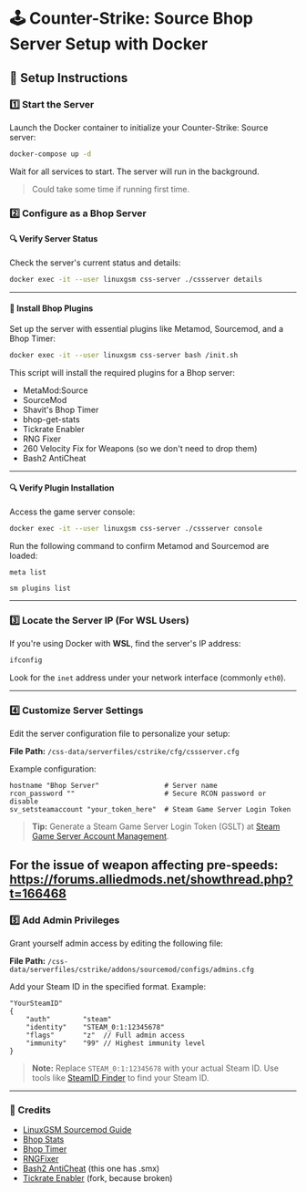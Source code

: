 # 🕹 Counter-Strike: Source Bhop Server Setup with Docker

## 🚀 Setup Instructions

### 1️⃣ Start the Server

Launch the Docker container to initialize your Counter-Strike: Source server:

```bash
docker-compose up -d
```

Wait for all services to start. The server will run in the background.

> Could take some time if running first time.

### 2️⃣ Configure as a Bhop Server

#### 🔍 Verify Server Status

Check the server's current status and details:

```bash
docker exec -it --user linuxgsm css-server ./cssserver details
```

---

#### 🧰 Install Bhop Plugins

Set up the server with essential plugins like Metamod, Sourcemod, and a Bhop Timer:

```bash
docker exec -it --user linuxgsm css-server bash /init.sh
```

This script will install the required plugins for a Bhop server:

- MetaMod:Source
- SourceMod
- Shavit's Bhop Timer
- bhop-get-stats
- Tickrate Enabler
- RNG Fixer
- 260 Velocity Fix for Weapons (so we don't need to drop them)
- Bash2 AntiCheat

---

#### 🔍 Verify Plugin Installation

Access the game server console:

```bash
docker exec -it --user linuxgsm css-server ./cssserver console
```

Run the following command to confirm Metamod and Sourcemod are loaded:

```
meta list
```

```
sm plugins list
```

---

### 3️⃣ Locate the Server IP (For WSL Users)

If you're using Docker with **WSL**, find the server's IP address:

```bash
ifconfig
```

Look for the `inet` address under your network interface (commonly `eth0`).

---

### 4️⃣ Customize Server Settings

Edit the server configuration file to personalize your setup:

**File Path:** `/css-data/serverfiles/cstrike/cfg/cssserver.cfg`

Example configuration:

```plaintext
hostname "Bhop Server"                # Server name
rcon_password ""                      # Secure RCON password or disable
sv_setsteamaccount "your_token_here"  # Steam Game Server Login Token
```

> **Tip:** Generate a Steam Game Server Login Token (GSLT) at [Steam Game Server Account Management](https://steamcommunity.com/dev/managegameservers).

## For the issue of weapon affecting pre-speeds: https://forums.alliedmods.net/showthread.php?t=166468

### 5️⃣ Add Admin Privileges

Grant yourself admin access by editing the following file:

**File Path:** `/css-data/serverfiles/cstrike/addons/sourcemod/configs/admins.cfg`

Add your Steam ID in the specified format. Example:

```plaintext
"YourSteamID"
{
    "auth"        "steam"
    "identity"    "STEAM_0:1:12345678"
    "flags"       "z"  // Full admin access
    "immunity"    "99" // Highest immunity level
}
```

> **Note:** Replace `STEAM_0:1:12345678` with your actual Steam ID. Use tools like [SteamID Finder](https://steamid.io/) to find your Steam ID.

---

### 📜 Credits

- [LinuxGSM Sourcemod Guide](https://docs.linuxgsm.com/guides/sourcemod-csgo-server)
- [Bhop Stats](https://github.com/enimmy/bhop-get-stats)
- [Bhop Timer](https://github.com/shavitush/bhoptimer)
- [RNGFixer](https://github.com/jason-e/rngfix)
- [Bash2 AntiCheat](https://github.com/enimmy/bash2) (this one has .smx)
- [Tickrate Enabler](https://github.com/idk1703/TickrateEnabler) (fork, because broken)
